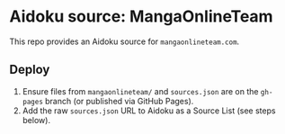# Aidoku source: MangaOnlineTeam

This repo provides an Aidoku source for `mangaonlineteam.com`.

## Deploy
1. Ensure files from `mangaonlineteam/` and `sources.json` are on the `gh-pages` branch (or published via GitHub Pages).
2. Add the raw `sources.json` URL to Aidoku as a Source List (see steps below).
